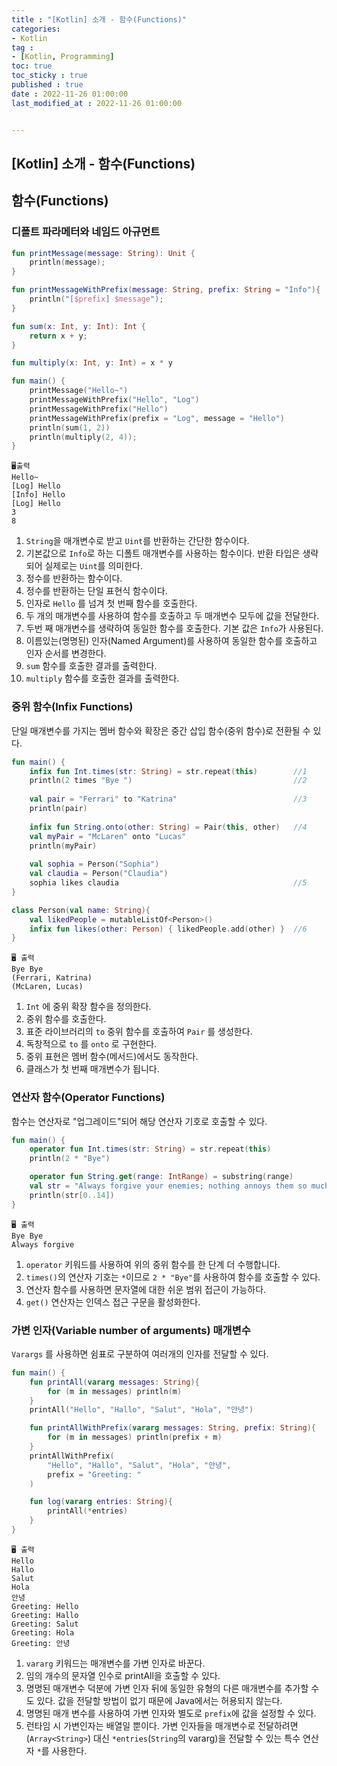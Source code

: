 ```yaml
---
title : "[Kotlin] 소개 - 함수(Functions)"
categories:
- Kotlin
tag :
- [Kotlin, Programming]
toc: true
toc_sticky : true
published : true
date : 2022-11-26 01:00:00
last_modified_at : 2022-11-26 01:00:00


---
```


## [Kotlin] 소개 - 함수(Functions)



## 함수(Functions)

### 디폴트 파라메터와 네임드 아규먼트

```kotlin
fun printMessage(message: String): Unit {                               //1
    println(message);
}

fun printMessageWithPrefix(message: String, prefix: String = "Info"){   //2
    println("[$prefix] $message");
}

fun sum(x: Int, y: Int): Int {                                          //3
    return x + y;
}

fun multiply(x: Int, y: Int) = x * y                                    //4

fun main() {
    printMessage("Hello~")                                              //5
    printMessageWithPrefix("Hello", "Log")                              //6
    printMessageWithPrefix("Hello")                                     //7
    printMessageWithPrefix(prefix = "Log", message = "Hello")           //8
    println(sum(1, 2))                                                  //9
    println(multiply(2, 4));                                            //10
}
```

```
🖥️출력
Hello~
[Log] Hello
[Info] Hello
[Log] Hello
3
8
```

1. `String`을 매개변수로 받고 `Uint`를 반환하는 간단한 함수이다.
2. 기본값으로 `Info`로 하는 디폴트 매개변수를 사용하는 함수이다. 반환 타입은 생략되어 실제로는 `Uint`를 의미한다.
3. 정수를 반환하는 함수이다.
4. 정수를 반환하는 단일 표현식 함수이다.
5. 인자로 `Hello` 를 넘겨 첫 번째 함수를 호출한다.
6. 두 개의 매개변수를 사용하여 함수를 호출하고 두 매개변수 모두에 값을 전달한다.
7. 두번 째 매개변수를 생략하여 동일한 함수를 호출한다. 기본 값은 `Info`가 사용된다.
8. 이름있는(명명된) 인자(Named Argument)를 사용하여 동일한 함수를 호출하고 인자 순서를 변경한다.
9. `sum` 함수를 호출한 결과를 출력한다.
10. `multiply` 함수를 호출한 결과를 출력한다.



### 중위 함수(Infix Functions)

단일 매개변수를 가지는 멤버 함수와 확장은 중간 삽입 함수(중위 함수)로 전환될 수 있다.

```kotlin
fun main() {
    infix fun Int.times(str: String) = str.repeat(this)        //1
    println(2 times "Bye ")                                    //2
    
    val pair = "Ferrari" to "Katrina"                          //3
    println(pair)
    
    infix fun String.onto(other: String) = Pair(this, other)   //4
    val myPair = "McLaren" onto "Lucas"
    println(myPair)
    
    val sophia = Person("Sophia")
    val claudia = Person("Claudia")
    sophia likes claudia                                       //5
}

class Person(val name: String){
    val likedPeople = mutableListOf<Person>()
    infix fun likes(other: Person) { likedPeople.add(other) }  //6
}
```

```
🖥️ 출력
Bye Bye 
(Ferrari, Katrina)
(McLaren, Lucas)
```

1. `Int` 에 중위 확장 함수을 정의한다.
2. 중위 함수를 호출한다.
3. 표준 라이브러리의 `to` 중위 함수를 호출하여 `Pair` 를 생성한다.
4. 독창적으로 `to` 를 `onto` 로 구현한다.
5. 중위 표현은 멤버 함수(메서드)에서도 동작한다.
6. 클래스가 첫 번째 매개변수가 됩니다.



### 연산자 함수(Operator Functions)

함수는 연산자로 "업그레이드"되어 해당 연산자 기호로 호출할 수 있다.

```kotlin
fun main() {
    operator fun Int.times(str: String) = str.repeat(this)                 //1
    println(2 * "Bye")                                                     //2

    operator fun String.get(range: IntRange) = substring(range)            //3
    val str = "Always forgive your enemies; nothing annoys them so much"
    println(str[0..14])                                                    //4
}
```

```
🖥️ 출력
Bye Bye
Always forgive 
```

1. `operator` 키워드를 사용하여 위의 중위 함수를 한 단계 더 수행합니다.
2. `times()`의 연산자 기호는 `*`이므로 `2 * "Bye"`를 사용하여 함수를 호출할 수 있다.
3. 연산자 함수를 사용하면 문자열에 대한 쉬운 범위 접근이 가능하다.
4. `get()` 연산자는 인덱스 접근 구문을 활성화한다.



### 가변 인자(Variable number of arguments) 매개변수

`Varargs` 를 사용하면 쉼표로 구분하여 여러개의 인자를 전달할 수 있다.

```kotlin
fun main() {    
    fun printAll(vararg messages: String){
        for (m in messages) println(m)
    }
    printAll("Hello", "Hallo", "Salut", "Hola", "안녕")

    fun printAllWithPrefix(vararg messages: String, prefix: String){
        for (m in messages) println(prefix + m)
    }
    printAllWithPrefix(
        "Hello", "Hallo", "Salut", "Hola", "안녕",
        prefix = "Greeting: "
    )

    fun log(vararg entries: String){
        printAll(*entries)
    }
}
```

```
🖥️ 출력
Hello
Hallo
Salut
Hola
안녕
Greeting: Hello
Greeting: Hallo
Greeting: Salut
Greeting: Hola
Greeting: 안녕
```

1. `vararg` 키워드는 매개변수를 가변 인자로 바꾼다.
2. 임의 개수의 문자열 인수로 printAll을 호출할 수 있다.
3. 명명된 매개변수 덕분에 가변 인자 뒤에 동일한 유형의 다른 매개변수를 추가할 수도 있다. 값을 전달할 방법이 없기 때문에 Java에서는 허용되지 않는다.
4. 명명된 매개 변수를 사용하여 가변 인자와 별도로 `prefix`에 값을 설정할 수 있다.
5. 런타임 시 가변인자는 배열일 뿐이다. 가변 인자들을 매개변수로 전달하려면 (`Array<String>`) 대신 `*entries`(`String`의 vararg)을 전달할 수 있는 특수 연산자 `*`를 사용한다.
